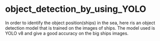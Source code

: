 # object_detection_by_using_YOLO
In order to identify the object position(ships) in the sea, here ris an object detection model that is trained on the images of ships. The model used is YOLO v8 and give a good accuracy on the big ships images.
